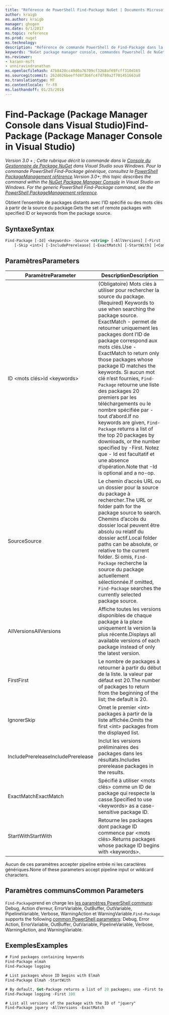 ```yaml
---
title: "Référence de PowerShell Find-Package NuGet | Documents Microsoft"
author: kraigb
ms.author: kraigb
manager: ghogen
ms.date: 6/1/2017
ms.topic: reference
ms.prod: nuget
ms.technology: 
description: "Référence de commande PowerShell de Find-Package dans la Console du Gestionnaire de Package NuGet dans Visual Studio."
keywords: "NuGet package manager console, commandes Powershell de NuGet, référence NuGet Powershell, Find-Package"
ms.reviewer:
- karann-msft
- unniravindranathan
ms.openlocfilehash: 47b8420cc49d0a76709cf3268af69fcff310d165
ms.sourcegitcommit: 262d026beeffd4f3b6fc47d780a2f701451663a8
ms.translationtype: MT
ms.contentlocale: fr-FR
ms.lasthandoff: 01/25/2018
---
```

# <a name="find-package-package-manager-console-in-visual-studio"></a><span data-ttu-id="2a17b-104">Find-Package (Package Manager Console dans Visual Studio)</span><span class="sxs-lookup"><span data-stu-id="2a17b-104">Find-Package (Package Manager Console in Visual Studio)</span></span>

<span data-ttu-id="2a17b-105">*Version 3.0 + ; Cette rubrique décrit la commande dans le [Console du Gestionnaire de Package NuGet](Package-Manager-Console.md) dans Visual Studio sous Windows. Pour la commande PowerShell Find-Package générique, consultez la [PowerShell PackageManagement référence](/powershell/module/packagemanagement/?view=powershell-6).*</span><span class="sxs-lookup"><span data-stu-id="2a17b-105">*Version 3.0+; this topic describes the command within the [NuGet Package Manager Console](Package-Manager-Console.md) in Visual Studio on Windows. For the generic PowerShell Find-Package command, see the [PowerShell PackageManagement reference](/powershell/module/packagemanagement/?view=powershell-6).*</span></span>

<span data-ttu-id="2a17b-106">Obtient l’ensemble de packages distants avec l’ID spécifié ou des mots clés à partir de la source du package.</span><span class="sxs-lookup"><span data-stu-id="2a17b-106">Gets the set of remote packages with specified ID or keywords from the package source.</span></span>

## <a name="syntax"></a><span data-ttu-id="2a17b-107">Syntaxe</span><span class="sxs-lookup"><span data-stu-id="2a17b-107">Syntax</span></span>

```ps
Find-Package [-Id] <keywords> -Source <string> [-AllVersions] [-First [<int>]]
    [-Skip <int>] [-IncludePrerelease] [-ExactMatch] [-StartWith] [<CommonParameters>]
```

## <a name="parameters"></a><span data-ttu-id="2a17b-108">Paramètres</span><span class="sxs-lookup"><span data-stu-id="2a17b-108">Parameters</span></span>

| <span data-ttu-id="2a17b-109">Paramètre</span><span class="sxs-lookup"><span data-stu-id="2a17b-109">Parameter</span></span> | <span data-ttu-id="2a17b-110">Description</span><span class="sxs-lookup"><span data-stu-id="2a17b-110">Description</span></span> |
| --- | --- |
| <span data-ttu-id="2a17b-111">ID &lt;mots clés&gt;</span><span class="sxs-lookup"><span data-stu-id="2a17b-111">Id &lt;keywords&gt;</span></span> | <span data-ttu-id="2a17b-112">(Obligatoire) Mots clés à utiliser pour rechercher la source du package.</span><span class="sxs-lookup"><span data-stu-id="2a17b-112">(Required) Keywords to use when searching the package source.</span></span> <span data-ttu-id="2a17b-113">ExactMatch - permet de retourner uniquement les packages dont l’ID de package correspond aux mots clés.</span><span class="sxs-lookup"><span data-stu-id="2a17b-113">Use -ExactMatch to return only those packages whose package ID matches the keywords.</span></span> <span data-ttu-id="2a17b-114">Si aucun mot clé n’est fournies, `Find-Package` retourne une liste des packages 20 premiers par les téléchargements ou le nombre spécifiée par - tout d’abord.</span><span class="sxs-lookup"><span data-stu-id="2a17b-114">If no keywords are given, `Find-Package` returns a list of the top 20 packages by downloads, or the number specified by -First.</span></span> <span data-ttu-id="2a17b-115">Notez que - Id est facultatif et une absence d’opération.</span><span class="sxs-lookup"><span data-stu-id="2a17b-115">Note that -Id is optional and a no-op.</span></span> |
| <span data-ttu-id="2a17b-116">Source</span><span class="sxs-lookup"><span data-stu-id="2a17b-116">Source</span></span> | <span data-ttu-id="2a17b-117">Le chemin d’accès URL ou un dossier pour la source du package à rechercher.</span><span class="sxs-lookup"><span data-stu-id="2a17b-117">The URL or folder path for the package source to search.</span></span> <span data-ttu-id="2a17b-118">Chemins d’accès du dossier local peuvent être absolu ou relatif du dossier actif.</span><span class="sxs-lookup"><span data-stu-id="2a17b-118">Local folder paths can be absolute, or relative to the current folder.</span></span> <span data-ttu-id="2a17b-119">Si omis, `Find-Package` recherche la source du package actuellement sélectionnée.</span><span class="sxs-lookup"><span data-stu-id="2a17b-119">If omitted, `Find-Package` searches the currently selected package source.</span></span> |
| <span data-ttu-id="2a17b-120">AllVersions</span><span class="sxs-lookup"><span data-stu-id="2a17b-120">AllVersions</span></span> | <span data-ttu-id="2a17b-121">Affiche toutes les versions disponibles de chaque package à la place uniquement la version la plus récente.</span><span class="sxs-lookup"><span data-stu-id="2a17b-121">Displays all available versions of each package instead of only the latest version.</span></span> |
| <span data-ttu-id="2a17b-122">First</span><span class="sxs-lookup"><span data-stu-id="2a17b-122">First</span></span> | <span data-ttu-id="2a17b-123">Le nombre de packages à retourner à partir du début de la liste. la valeur par défaut est 20.</span><span class="sxs-lookup"><span data-stu-id="2a17b-123">The number of packages to return from the beginning of the list; the default is 20.</span></span> |
| <span data-ttu-id="2a17b-124">Ignorer</span><span class="sxs-lookup"><span data-stu-id="2a17b-124">Skip</span></span> | <span data-ttu-id="2a17b-125">Omet le premier &lt;int&gt; packages à partir de la liste affichée.</span><span class="sxs-lookup"><span data-stu-id="2a17b-125">Omits the first &lt;int&gt; packages from the displayed list.</span></span>  |
| <span data-ttu-id="2a17b-126">IncludePrerelease</span><span class="sxs-lookup"><span data-stu-id="2a17b-126">IncludePrerelease</span></span> | <span data-ttu-id="2a17b-127">Inclut les versions préliminaires des packages dans les résultats.</span><span class="sxs-lookup"><span data-stu-id="2a17b-127">Includes prerelease packages in the results.</span></span> |
| <span data-ttu-id="2a17b-128">ExactMatch</span><span class="sxs-lookup"><span data-stu-id="2a17b-128">ExactMatch</span></span> | <span data-ttu-id="2a17b-129">Spécifié à utiliser &lt;mots clés&gt; comme un ID de package qui respecte la casse.</span><span class="sxs-lookup"><span data-stu-id="2a17b-129">Specified to use &lt;keywords&gt; as a case-sensitive package ID.</span></span> |
| <span data-ttu-id="2a17b-130">StartWith</span><span class="sxs-lookup"><span data-stu-id="2a17b-130">StartWith</span></span> | <span data-ttu-id="2a17b-131">Retourne les packages dont package ID commence par &lt;mots clés&gt;.</span><span class="sxs-lookup"><span data-stu-id="2a17b-131">Returns packages whose package ID begins with &lt;keywords&gt;.</span></span> |

<span data-ttu-id="2a17b-132">Aucun de ces paramètres accepter pipeline entrée ni les caractères génériques.</span><span class="sxs-lookup"><span data-stu-id="2a17b-132">None of these parameters accept pipeline input or wildcard characters.</span></span>

## <a name="common-parameters"></a><span data-ttu-id="2a17b-133">Paramètres communs</span><span class="sxs-lookup"><span data-stu-id="2a17b-133">Common Parameters</span></span>

<span data-ttu-id="2a17b-134">`Find-Package`prend en charge les [les paramètres PowerShell communs](http://go.microsoft.com/fwlink/?LinkID=113216): Debug, Action d’erreur, ErrorVariable, OutBuffer, OutVariable, PipelineVariable, Verbose, WarningAction et WarningVariable.</span><span class="sxs-lookup"><span data-stu-id="2a17b-134">`Find-Package` supports the following [common PowerShell parameters](http://go.microsoft.com/fwlink/?LinkID=113216): Debug, Error Action, ErrorVariable, OutBuffer, OutVariable, PipelineVariable, Verbose, WarningAction, and WarningVariable.</span></span>

## <a name="examples"></a><span data-ttu-id="2a17b-135">Exemples</span><span class="sxs-lookup"><span data-stu-id="2a17b-135">Examples</span></span>

```ps
# Find packages containing keywords
Find-Package elmah
Find-Package logging

# List packages whose ID begins with Elmah
Find-Package Elmah -StartWith

# By default, Get-Package returns a list of 20 packages; use -First to show more
Find-Package logging -First 100

# List all versions of the package with the ID of "jquery"
Find-Package jquery -AllVersions -ExactMatch
```
